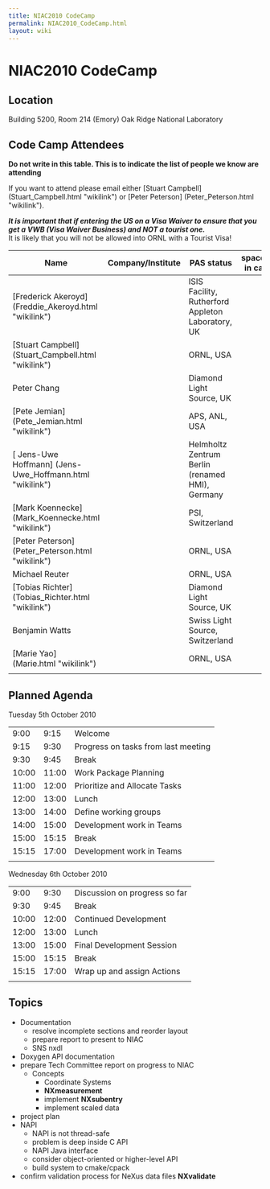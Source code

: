 ```yaml
---
title: NIAC2010 CodeCamp
permalink: NIAC2010_CodeCamp.html
layout: wiki
---
```

NIAC2010 CodeCamp
=================

Location
--------

Building 5200, Room 214 (Emory) Oak Ridge National Laboratory

Code Camp Attendees
-------------------

**Do not write in this table. This is to indicate the list of people we
know are attending**

If you want to attend please email either [Stuart
Campbell] (Stuart_Campbell.html "wikilink") or [Peter
Peterson] (Peter_Peterson.html "wikilink").

***It is important that if entering the US on a Visa Waiver to ensure
that you get a VWB (Visa Waiver Business) and NOT a tourist one.***  
It is likely that you will not be allowed into ORNL with a Tourist Visa!

| Name                                                      | Company/Institute                                   | PAS status          | spaces in car |
|-----------------------------------------------------------|-----------------------------------------------------|---------------------|---------------|
| [Frederick Akeroyd] (Freddie_Akeroyd.html "wikilink")    | | ISIS Facility, Rutherford Appleton Laboratory, UK | | approved          |               |
| [Stuart Campbell] (Stuart_Campbell.html "wikilink")      | | ORNL, USA                                         | | approved          | 2             |
| Peter Chang                                               | | Diamond Light Source, UK                          | | approved          |               |
| [Pete Jemian] (Pete_Jemian.html "wikilink")              | | APS, ANL, USA                                     | | approved          |               |
| [ Jens-Uwe Hoffmann] (Jens-Uwe_Hoffmann.html "wikilink") | | Helmholtz Zentrum Berlin (renamed HMI), Germany   | | approved          |               |
| [Mark Koennecke] (Mark_Koennecke.html "wikilink")        | | PSI, Switzerland                                  | | approved          |               |
| [Peter Peterson] (Peter_Peterson.html "wikilink")        | | ORNL, USA                                         | | approved          | 3             |
| Michael Reuter                                            | | ORNL, USA                                         | | approved          |               |
| [Tobias Richter] (Tobias_Richter.html "wikilink")        | | Diamond Light Source, UK                          | | approved          |               |
| Benjamin Watts                                            | | Swiss Light Source, Switzerland                   | | awaiting approval |               |
| [Marie Yao] (Marie.html "wikilink")                      | | ORNL, USA                                         | | approved          |               |
||

Planned Agenda
--------------

Tuesday 5th October 2010

|       |       |                                     |
|-------|-------|-------------------------------------|
| 9:00  | 9:15  | Welcome                             |
| 9:15  | 9:30  | Progress on tasks from last meeting |
| 9:30  | 9:45  | Break                               |
| 10:00 | 11:00 | Work Package Planning               |
| 11:00 | 12:00 | Prioritize and Allocate Tasks       |
| 12:00 | 13:00 | Lunch                               |
| 13:00 | 14:00 | Define working groups               |
| 14:00 | 15:00 | Development work in Teams           |
| 15:00 | 15:15 | Break                               |
| 15:15 | 17:00 | Development work in Teams           |
||

Wednesday 6th October 2010

|       |       |                               |
|-------|-------|-------------------------------|
| 9:00  | 9:30  | Discussion on progress so far |
| 9:30  | 9:45  | Break                         |
| 10:00 | 12:00 | Continued Development         |
| 12:00 | 13:00 | Lunch                         |
| 13:00 | 15:00 | Final Development Session     |
| 15:00 | 15:15 | Break                         |
| 15:15 | 17:00 | Wrap up and assign Actions    |
||

Topics
------

-   Documentation
    -   resolve incomplete sections and reorder layout
    -   prepare report to present to NIAC
    -   SNS nxdl
-   Doxygen API documentation
-   prepare Tech Committee report on progress to NIAC
    -   Concepts
        -   Coordinate Systems
        -   **NXmeasurement**
        -   implement **NXsubentry**
        -   implement scaled data
-   project plan
-   NAPI
    -   NAPI is not thread-safe
    -   problem is deep inside C API
    -   NAPI Java interface
    -   consider object-oriented or higher-level API
    -   build system to cmake/cpack
-   confirm validation process for NeXus data files **NXvalidate**

